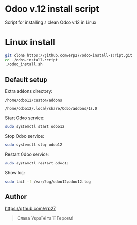# Odoo v.12 install script

Script for installing a clean Odoo v.12 in Linux

# Linux install

```bash
git clone https://github.com/erp27/odoo-install-script.git
cd ./odoo-install-script
./odoo_install.sh
```

## Default setup

Extra addons directory:

`/home/odoo12/custom/addons`

`/home/odoo12/.local/share/Odoo/addons/12.0`

Start Odoo service:

```bash
sudo systemctl start odoo12
```

Stop Odoo service:

```bash
sudo systemctl stop odoo12
```

Restart Odoo service:

```bash
sudo systemctl restart odoo12
```

Show log:

```bash
sudo tail -f /var/log/odoo12/odoo12.log
```

## Author

https://github.com/erp27

> Слава Україні та її Героям!
